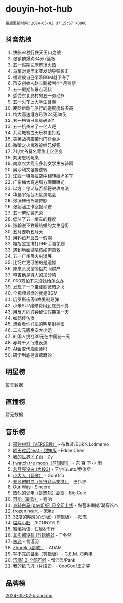 # douyin-hot-hub

`最后更新时间：2024-05-02 07:15:57 +0800`

## 抖音热榜

1. 快船vs独行侠天王山之战
1. 张镇麟爆砍34分7篮板
1. 五一假期文旅市场火热
1. 乌军对克里米亚发动导弹袭击
1. 福建舰自己带着BGM就下海了
1. 币安创始人赵长鹏被判4个月监禁
1. 五一假期各景点现状
1. 感受东北农村的五一劳动节
1. 五一火车上大学生含量
1. 鹿晗新歌与旅行的适配度有多高
1. 梅大高速塌方已致24死30伤
1. 五一档首日票房破3亿
1. 五一杭州来了一亿人吧
1. 九龙城寨古天乐林峯打戏
1. 美英战机空袭也门荷台达
1. 微暗之火南雅被继兄侵犯
1. 7旬大爷莫名背负上亿债务
1. 刘涛怒吼秦岚
1. 南京农大回应多名女学生被骑肩
1. 奥沙利文强势逆转
1. 江西一特斯拉空中翻转砸坏多车
1. 广东梅大高速塌方画面曝光
1. 以方：停火与否都将进攻拉法
1. 华晨宇烟台火星演唱会
1. 张凌赫给金靖把脉
1. 张韶涵工作室报平安
1. 五一劳动最光荣
1. 低估了五一堵车的程度
1. 张翰说不敢跟结婚的女生逛街
1. 五月要听五月天
1. 用钓鱼开启五一假期
1. 旭旭宝宝拷打DNF手游策划
1. 遇到地面塌陷该如何自救
1. 五一广州萤火虫漫展
1. 比死亡更可怕的是遗憾
1. 原来头发是情侣共同财产
1. 电吉他是男人的加分项
1. 990万拍下来没钱给怎么办
1. 发现了一个宝藏剧微暗之火
1. 全视频最燃的就是BGM
1. 俄罗斯击落6枚美制导弹
1. 小米SU7维修费用到底贵不贵
1. 用反方向的钟留住假期第一天
1. 如懿传仿妆
1. 想看看你们拍的明星封神图
1. 二次元版晚安大小姐
1. 韩国人挑战30元在中国花一天
1. 赤峰千人行进表演
1. AI会取代原画师吗
1. 研学到底是谁琢磨的

## 明星榜

暂无数据

## 直播榜

暂无数据

## 音乐榜

1. [孤独材料（VERSE段）](https://sf5-hl-cdn-tos.douyinstatic.com/obj/tos-cn-ve-2774/ocX7glDNHYlwFeYrGQfBZoThtvPWy8tCCEBGKQ) - 布鲁昔/诺米么Lodmemo
1. [明天过后beat - 甜妹版](https://sf5-hl-cdn-tos.douyinstatic.com/obj/tos-cn-ve-2774/osMLYeeoMm04CZyaI91XUDF8OzLRLgePKALGHI) - Eddie Chen
1. [我的世界下了雨](https://sf3-cdn-tos.douyinstatic.com/obj/tos-cn-ve-2774/o85sBiwXIByH9bWIMAEEOoiQ1o1m9Afn15BspE) - Zy
1. [i watch the moon（剪辑版1）](https://sf3-cdn-tos.douyinstatic.com/obj/tos-cn-ve-2774/o0I9mSChzHZANMJIEBfkCQzzg6N5WAcVtqft9P) - 东 百 下 小 雨
1. [若月亮没来 (片段3)](https://sf27-cdn-tos.douyinstatic.com/obj/tos-cn-ve-2774/okfyEUsGW1B1ovJi5JiN9IjvAT2lMwA054GoEB) - 王宇宙Leto/乔浚丞
1. [小大人（副歌）](https://sf3-cdn-tos.douyinstatic.com/obj/tos-cn-ve-2774/oIhaDwehWhLFsVIG7QIICLLazDNGJAGg5geeb4) - GooGoo
1. [春风何时来（等待命运安排）](https://sf3-cdn-tos.douyinstatic.com/obj/tos-cn-ve-2774/oICBNbD3gelMfB4WgiD1KI2jQtXZE2FgHLwtsl) - 巴扎黑
1. [Our Way](https://sf5-hl-cdn-tos.douyinstatic.com/obj/tos-cn-ve-2774/o8tPEkQgQNCe0DPeFwZzYrbqLlnzBBrYidWkEZ) - Sincere
1. [热烈的少年（是热烈）副歌](https://sf5-hl-cdn-tos.douyinstatic.com/obj/tos-cn-ve-2774/owVNI0CLDAUMtSz6TEYvfFBFL4UDFFhLfgK8fa) - Big Cole
1. [可能（副歌）](https://sf5-hl-cdn-tos.douyinstatic.com/obj/tos-cn-ve-2774/cde1731888894259b333569393c2fb51) - 程响
1. [身骑白马 (pay姐版) 已全网上线](https://sf5-hl-cdn-tos.douyinstatic.com/obj/tos-cn-ve-2774/oQLO5ZgLsFkaDhdIIveF2zUCgfweY0gWaH4AQG) - 黏苞米糊糊/潮音铭帝
1. [frozen heart.](https://sf27-cdn-tos.douyinstatic.com/obj/tos-cn-ve-2774/oIIWJfyjIACZA9zQMtnJ6hQQhFC4vhCupoRBsO) - 8Bite
1. [32度的晚风(心动版）（剪辑版）](https://sf5-hl-cdn-tos.douyinstatic.com/obj/tos-cn-ve-2774/owNyabsyWdzUulxhoJfK8IBXgp0UMQAHpvGh2B) - 陆杰
1. [猫与小肚](https://sf5-hl-cdn-tos.douyinstatic.com/obj/tos-cn-ve-2774/osZeoClMECgK8DYl6VebABgbchEtPYQjZEnRtd) - BIGNNYYLEI
1. [蜜桃物语](https://sf3-cdn-tos.douyinstatic.com/obj/tos-cn-ve-2774/oIhOSCZtIACtYU4XQkngiW9kCBfVD1Fz9IYeqL) - 仁辰&于行
1. [其实都没有 (剪辑版2)](https://sf5-hl-cdn-tos.douyinstatic.com/obj/tos-cn-ve-2774/oEBNQenHZtBhxYjGgUDQk0BCHTigQafgFlbQ7k) - 于冬然
1. [未必](https://sf5-hl-cdn-tos.douyinstatic.com/obj/tos-cn-ve-2774/ogntQMFnKQDZUgTCYuJgfLEtleYZZFxBQqhhFB) - 言瑾羽
1. [Zhurek（副歌）](https://sf3-cdn-tos.douyinstatic.com/obj/tos-cn-ve-2774/ooQm8FBZQDlf0btEYgVpCcSCQfrdJGBEKZYBGS) - ADAM
1. [写不完的温柔（剪辑版）](https://sf5-hl-cdn-tos.douyinstatic.com/obj/tos-cn-ve-2774/oYBzzZQJ233GfwkemJJffAIWgeIYrjZfWhHTcG) - G.E.M. 邓紫棋
1. [沉溺1.2_全网可听](https://sf5-hl-cdn-tos.douyinstatic.com/obj/tos-cn-ve-2774/ok2QoiBqsWAX9McZmWiI9gAB0EzwD4Xj6yfmtH) - 邹沛沛/Pank
1. [我的纸飞机（片段2）](https://sf3-cdn-tos.douyinstatic.com/obj/tos-cn-ve-2774/oM2ZrKcg2CD5AeRB2gkeXOFB1IxAGJdZPazYHf) - GooGoo/王之睿

## 品牌榜

[2024-05-02-brand.md](2024-05-02-brand.md)
